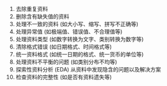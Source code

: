1. 去除重复资料
2. 删除含有缺失值的资料
3. 处理不一致的资料 (如大小写、缩写、拼写不正确等)
4. 处理异常值 (如极端值、错误值、不合理值等)
5. 处理资料类型 (如数字转换为文字、类别转换为数字等)
6. 清除格式错误 (如日期格式、时间格式等)
7. 统一资料格式 (如统一日期的格式、统一货币的单位等)
8. 处理资料不平衡的问题 (如类别分布不均等)
9. 探索性资料分析 (EDA) 从资料中发现隐含的问题以及解决方案
10. 检查资料的完整性 (如是否有资料遗失等)